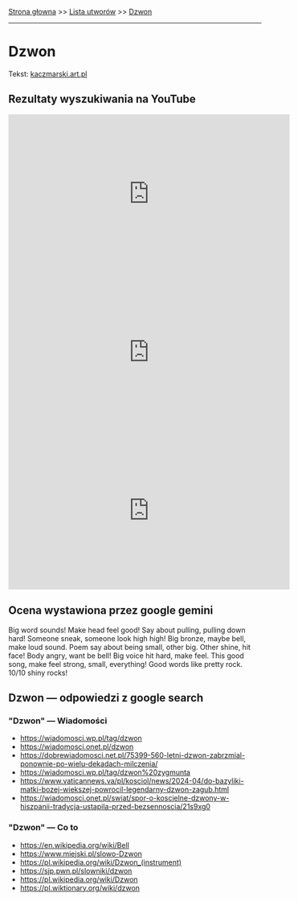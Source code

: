 [Strona głowna](../index.md) >> [Lista utworów](../list.md) >> [Dzwon](140.md)

---

# Dzwon

Tekst: [kaczmarski.art.pl](https://www.kaczmarski.art.pl/tworczosc/wiersze/dzwon/)

## Rezultaty wyszukiwania na YouTube

<iframe width="560" height="315" src="https://www.youtube.com/embed/vPaAtPqt85I?si=IdontcarewhotheIRSsendsImnotpayingtaxes" title="YouTube video player" frameborder="0" allow="accelerometer; autoplay; clipboard-write; encrypted-media; gyroscope; picture-in-picture; web-share" referrerpolicy="strict-origin-when-cross-origin" allowfullscreen></iframe>

<iframe width="560" height="315" src="https://www.youtube.com/embed/JT2CqD2TM0k?si=IdontcarewhotheIRSsendsImnotpayingtaxes" title="YouTube video player" frameborder="0" allow="accelerometer; autoplay; clipboard-write; encrypted-media; gyroscope; picture-in-picture; web-share" referrerpolicy="strict-origin-when-cross-origin" allowfullscreen></iframe>

<iframe width="560" height="315" src="https://www.youtube.com/embed/ky24tma746g?si=IdontcarewhotheIRSsendsImnotpayingtaxes" title="YouTube video player" frameborder="0" allow="accelerometer; autoplay; clipboard-write; encrypted-media; gyroscope; picture-in-picture; web-share" referrerpolicy="strict-origin-when-cross-origin" allowfullscreen></iframe>

## Ocena wystawiona przez google gemini

Big word sounds! Make head feel good! Say about pulling, pulling down hard! Someone sneak, someone look high high! Big bronze, maybe bell, make loud sound. Poem say about being small, other big. Other shine, hit face! Body angry, want be bell! Big voice hit hard, make feel. This good song, make feel strong, small, everything! Good words like pretty rock. 10/10 shiny rocks!


## Dzwon — odpowiedzi z google search

### "Dzwon" — Wiadomości

 - <https://wiadomosci.wp.pl/tag/dzwon>
 - <https://wiadomosci.onet.pl/dzwon>
 - <https://dobrewiadomosci.net.pl/75399-560-letni-dzwon-zabrzmial-ponownie-po-wielu-dekadach-milczenia/>
 - <https://wiadomosci.wp.pl/tag/dzwon%20zygmunta>
 - <https://www.vaticannews.va/pl/kosciol/news/2024-04/do-bazyliki-matki-bozej-wiekszej-powrocil-legendarny-dzwon-zagub.html>
 - <https://wiadomosci.onet.pl/swiat/spor-o-koscielne-dzwony-w-hiszpanii-tradycja-ustapila-przed-bezsennoscia/21s9xg0>

### "Dzwon" — Co to

 - <https://en.wikipedia.org/wiki/Bell>
 - <https://www.miejski.pl/slowo-Dzwon>
 - <https://pl.wikipedia.org/wiki/Dzwon_(instrument)>
 - <https://sjp.pwn.pl/slowniki/dzwon>
 - <https://pl.wikipedia.org/wiki/Dzwon>
 - <https://pl.wiktionary.org/wiki/dzwon>

